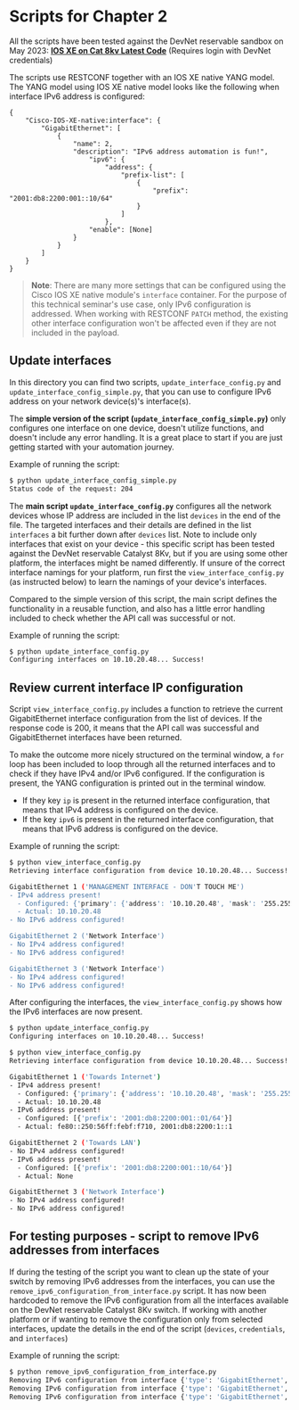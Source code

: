 # Scripts for Chapter 2

All the scripts have been tested against the DevNet reservable sandbox on May 2023: **[IOS XE on Cat 8kv Latest Code](https://devnetsandbox.cisco.com/RM/Diagram/Index/a5823504-3391-47cc-93a4-8bcadc701839?diagramType=Topology)** (Requires login with DevNet credentials)

The scripts use RESTCONF together with an IOS XE native YANG model. The YANG model using IOS XE native model looks like the following when interface IPv6 address is configured:
```
{
    "Cisco-IOS-XE-native:interface": {
        "GigabitEthernet": [
            {
                "name": 2,
                "description": "IPv6 address automation is fun!",
                    "ipv6": {
                        "address": {
                            "prefix-list": [
                                {
                                    "prefix": "2001:db8:2200:001::10/64"
                                }
                            ]
                        },
                    "enable": [None]
                }
            }
        ]
    }
}
```

> **Note**: There are many more settings that can be configured using the Cisco IOS XE native module's `interface` container. For the purpose of this technical seminar's use case, only IPv6 configuration is addressed. When working with RESTCONF `PATCH` method, the existing other interface configuration won't be affected even if they are not included in the payload.

## Update interfaces

In this directory you can find two scripts, `update_interface_config.py` and `update_interface_config_simple.py`, that you can use to configure IPv6 address on your network device(s)'s interface(s).

The **simple version of the script (`update_interface_config_simple.py`)** only configures one interface on one device, doesn't utilize functions, and doesn't include any error handling. It is a great place to start if you are just getting started with your automation journey.

Example of running the script:
```bash
$ python update_interface_config_simple.py
Status code of the request: 204
```

The **main script `update_interface_config.py`** configures all the network devices whose IP address are included in the list `devices` in the end of the file. The targeted interfaces and their details are defined in the list `interfaces` a bit further down after `devices` list. Note to include only interfaces that exist on your device - this specific script has been tested against the DevNet reservable Catalyst 8Kv, but if you are using some other platform, the interfaces might be named differently. If unsure of the correct interface namings for your platform, run first the `view_interface_config.py` (as instructed below) to learn the namings of your device's interfaces.

Compared to the simple version of this script, the main script defines the functionality in a reusable function, and also has a little error handling included to check whether the API call was successful or not.

Example of running the script:
```bash
$ python update_interface_config.py
Configuring interfaces on 10.10.20.48... Success!
```

## Review current interface IP configuration

Script `view_interface_config.py` includes a function to retrieve the current GigabitEthernet interface configuration from the list of devices. If the response code is 200, it means that the API call was successful and GigabitEthernet interfaces have been returned.

To make the outcome more nicely structured on the terminal window, a `for` loop has been included to loop through all the returned interfaces and to check if they have IPv4 and/or IPv6 configured. If the configuration is present, the YANG configuration is printed out in the terminal window.
- If they key `ip` is present in the returned interface configuration, that means that IPv4 address is configured on the device.
- If the key `ipv6` is present in the returned interface configuration, that means that IPv6 address is configured on the device.

Example of running the script:
```bash
$ python view_interface_config.py
Retrieving interface configuration from device 10.10.20.48... Success!

GigabitEthernet 1 ('MANAGEMENT INTERFACE - DON'T TOUCH ME')
- IPv4 address present!
  - Configured: {'primary': {'address': '10.10.20.48', 'mask': '255.255.255.0'}}
  - Actual: 10.10.20.48
- No IPv6 address configured!

GigabitEthernet 2 ('Network Interface')
- No IPv4 address configured!
- No IPv6 address configured!

GigabitEthernet 3 ('Network Interface')
- No IPv4 address configured!
- No IPv6 address configured!
```

After configuring the interfaces, the `view_interface_config.py` shows how the IPv6 interfaces are now present.
```bash
$ python update_interface_config.py
Configuring interfaces on 10.10.20.48... Success!

$ python view_interface_config.py
Retrieving interface configuration from device 10.10.20.48... Success!

GigabitEthernet 1 ('Towards Internet')
- IPv4 address present!
  - Configured: {'primary': {'address': '10.10.20.48', 'mask': '255.255.255.0'}}
  - Actual: 10.10.20.48
- IPv6 address present!
  - Configured: [{'prefix': '2001:db8:2200:001::01/64'}]
  - Actual: fe80::250:56ff:febf:f710, 2001:db8:2200:1::1

GigabitEthernet 2 ('Towards LAN')
- No IPv4 address configured!
- IPv6 address present!
  - Configured: [{'prefix': '2001:db8:2200:001::10/64'}]
  - Actual: None

GigabitEthernet 3 ('Network Interface')
- No IPv4 address configured!
- No IPv6 address configured!
```

## For testing purposes - script to remove IPv6 addresses from interfaces

If during the testing of the script you want to clean up the state of your switch by removing IPv6 addresses from the interfaces, you can use the `remove_ipv6_configuration_from_interface.py` script. It has now been hardcoded to remove the IPv6 configuration from all the interfaces available on the DevNet reservable Catalyst 8Kv switch. If working with another platform or if wanting to remove the configuration only from selected interfaces, update the details in the end of the script (`devices`, `credentials`, and `interfaces`)

Example of running the script:
```bash
$ python remove_ipv6_configuration_from_interface.py 
Removing IPv6 configuration from interface {'type': 'GigabitEthernet', 'number': 1} on device 10.10.20.48... Success!
Removing IPv6 configuration from interface {'type': 'GigabitEthernet', 'number': 2} on device 10.10.20.48... Success!
Removing IPv6 configuration from interface {'type': 'GigabitEthernet', 'number': 3} on device 10.10.20.48... Success!
```
